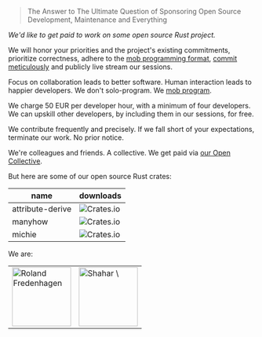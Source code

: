 > The Answer to The Ultimate Question of Sponsoring Open Source Development,
> Maintenance and Everything

*We'd like to get paid to work on some open source Rust project.*

We will
honor your priorities and the project's existing commitments,
prioritize correctness,
adhere to the [mob programming format](#mob-programming),
[commit meticulously][Razor Sharp Changes]
and
publicly live stream our sessions.

Focus on collaboration leads to better software.
Human interaction leads to happier developers.
We don't solo-program.
We [mob program][mob programming].

We charge 50 EUR per developer hour,
with a minimum of four developers.
We can upskill other developers, by including them in our sessions, for free.

We contribute frequently and precisely.
If we fall short of your expectations, terminate our work.
No prior notice.

We're colleagues and friends.
A collective.
We get paid via [our Open Collective].

But here are some of our open source Rust crates:

| name | downloads |
|-|-|
| attribute-derive | ![Crates.io](https://img.shields.io/crates/d/attribute-derive) |
| manyhow | ![Crates.io](https://img.shields.io/crates/d/manyhow) |
| michie | ![Crates.io](https://img.shields.io/crates/d/michie) |

We are:

<table><tr>
<td><a href="https://github.com/ModProg"><img
  alt="Roland Fredenhagen" width="120"
  src="https://avatars.githubusercontent.com/u/11978847?v=4"
></a></td>
<td><a href="https://github.com/mightyiam"><img
  alt="Shahar \"Dawn\" Or" width="120"
  src="https://avatars.githubusercontent.com/u/635591?v=4"
></a></td>
</tr></table>

[Razor Sharp Changes]: ../razor-sharp-changes
[Rust]: https://www.rust-lang.org
[mob programming]: https://www.remotemobprogramming.org/
[our Open Collective]: https://opencollective.com/molybdenumsoftware
